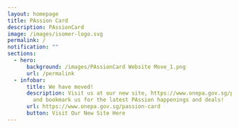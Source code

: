 ```yaml
---
layout: homepage
title: PAssion Card
description: PAssionCard
image: /images/isomer-logo.svg
permalink: /
notification: ""
sections:
  - hero:
      background: /images/PAssionCard Website Move_1.png
      url: /permalink
  - infobar:
      title: We have moved!
      description: Visit us at our new site, https://www.onepa.gov.sg/passion-card,
        and bookmark us for the latest PAssion happenings and deals!
      url: https://www.onepa.gov.sg/passion-card
      button: Visit Our New Site Here
---
```

